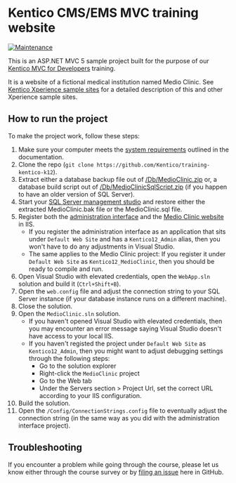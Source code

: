 # Kentico CMS/EMS MVC training website

[![Maintenance](https://img.shields.io/maintenance/yes/2022.svg)]() 

This is an ASP.NET MVC 5 sample project built for the purpose of our [Kentico MVC for Developers](https://www.kentico.com/services/training/courses/developers/kentico-mvc-for-developers) training.

It is a website of a fictional medical institution named Medio Clinic. See [Kentico Xperience sample sites](https://devnet.kentico.com/articles/kentico-xperience-sample-sites-and-their-differences) for a detailed description of this and other Xperience sample sites.

## How to run the project

To make the project work, follow these steps:

1. Make sure your computer meets the [system requirements](https://docs.kentico.com/k12/installation/system-requirements) outlined in the documentation.
1. Clone the repo (`git clone https://github.com/Kentico/training-kentico-k12`).
1. Extract either a database backup file out of [/Db/MedioClinic.zip](/Db/MedioClinic.zip) or, a database build script out of [/Db/MedioClinicSqlScript.zip](/Db/MedioClinicSqlScript.zip) (if you happen to have an older version of SQL Server).
1. Start your [SQL Server management studio](https://docs.microsoft.com/en-us/sql/ssms/download-sql-server-management-studio-ssms) and restore either the extracted MedioClinic.bak file or the MedioClinic.sql file.
1. Register both the [administration interface](/CMS) and the [Medio Clinic website](/MedioClinic) in IIS.
    * If you register the administration interface as an application that sits under `Default Web Site` and has a `Kentico12_Admin` alias, then you won't have to do any adjustments in Visual Studio.
    * The same applies to the Medio Clinic project: If you register it under `Default Web Site` as `Kentico12_MedioClinic`, then you should be ready to compile and run.
1. Open Visual Studio with elevated credentials, open the `WebApp.sln` solution and build it (`Ctrl+Shift+B`).
1. Open the `web.config` file and adjust the connection string to your SQL Server instance (if your database instance runs on a different machine).
1. Close the solution.
1. Open the `MedioClinic.sln` solution.
    * If you haven't opened Visual Studio with elevated credentials, then you may encounter an error message saying Visual Studio doesn't have access to your local IIS.
    * If you haven't registed the project under `Default Web Site` as `Kentico12_Admin`, then you might want to adjust debugging settings through the following steps:
        * Go to the solution explorer
        * Right-click the `MedioClinic` project
        * Go to the Web tab
        * Under the Servers section > Project Url, set the correct URL according to your IIS configuration.
1. Build the solution.
1. Open the `/Config/ConnectionStrings.config` file to eventually adjust the connection string (in the same way as you did with the administration interface project).

## Troubleshooting

If you encounter a problem while going through the course, please let us know either through the course survey or by [filing an issue](https://github.com/Kentico/training-kentico-k12/issues/new) here in GitHub.
